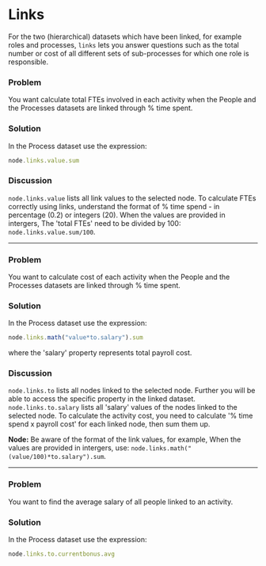 # Links

For the two (hierarchical) datasets which have been linked, for example roles and processes, `links` lets you answer questions such as the total number or cost of all different sets of sub-processes for which one role is responsible. 

### Problem 
You want calculate total FTEs involved in each activity when the People and the Processes datasets are linked through % time spent.

### Solution
In the Process dataset use the expression:
```javascript
node.links.value.sum
```

### Discussion
`node.links.value` lists all link values to the selected node. To calculate FTEs correctly using links, understand the format of % time spend - in percentage (0.2) or integers (20). When the values are provided in intergers, The 'total FTEs' need to be divided by 100: `node.links.value.sum/100`.

---
### Problem 
You want to calculate cost of each activity when the People and the Processes datasets are linked through % time spent.

### Solution
In the Process dataset use the expression:
```javascript
node.links.math("value*to.salary").sum
``` 
where the 'salary' property represents total payroll cost.

### Discussion
`node.links.to` lists all nodes linked to the selected node.
Further you will be able to access the specific property in the linked dataset. `node.links.to.salary` lists all 'salary' values of the nodes linked to the selected node.
To calculate the activity cost, you need to calculate '% time spend x payroll cost' for each linked node, then sum them up. 

**Node:** Be aware of the format of the link values, for example, When the values are provided in intergers, use: `node.links.math("(value/100)*to.salary").sum`.

--- 
### Problem 
You want to find the average salary of all people linked to an activity.

### Solution
In the Process dataset use the expression:
```javascript
node.links.to.currentbonus.avg
```

